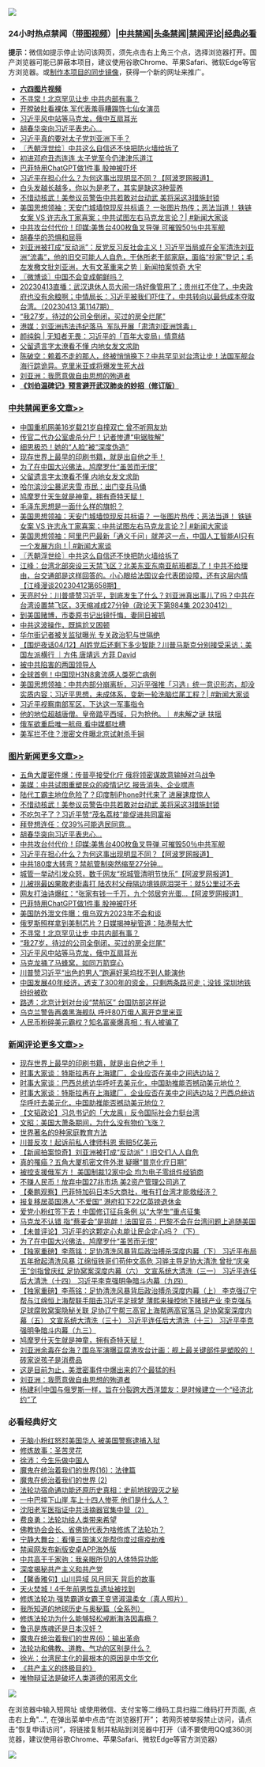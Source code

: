 ![](https://raw.githubusercontent.com/jsvpn/jsproxy/dev/64photo/fqnews-qr.jpg)

<div id="tt">
<h3>24小时热点禁闻（<a href="https://aaa.v2dns.tk/?QAjUl=BgRp5UNKRn&T5Vk=fPVH&Q59Ab=WxGE" target="_blank">带图视频</a>）|<a href="#%E4%B8%AD%E5%85%B1%E7%A6%81%E9%97%BB%E6%9B%B4%E5%A4%9A%E6%96%87%E7%AB%A0">中共禁闻</a>|<a href="#%E5%9B%BE%E7%89%87%E6%96%B0%E9%97%BB%E6%9B%B4%E5%A4%9A%E6%96%87%E7%AB%A0">头条禁闻</a>|<a href="#%E6%96%B0%E9%97%BB%E8%AF%84%E8%AE%BA%E6%9B%B4%E5%A4%9A%E6%96%87%E7%AB%A0">禁闻评论|<a href="#%E5%BF%85%E7%9C%8B%E7%BB%8F%E5%85%B8%E5%A5%BD%E6%96%87">经典必看</a></h3>
<div><b>提示：</b>微信如提示停止访问该网页，须先点击右上角三个点，选择浏览器打开。国产浏览器可能已屏蔽本项目，建议使用谷歌Chrome、苹果Safari、微软Edge等官方浏览器。或<a href="%E5%88%B6%E4%BD%9Cgit%E7%A6%81%E9%97%BB%E9%95%9C%E5%83%8F.md">制作本项目的同步镜像</a>，获得一个新的网址来推广。</div>
<ul>
<li><b><a href="http://d2.v2rss.gq/64.mp4" target="_blank">六四图片视频</a></b></li>
<li><a href="/topimagenews/20230413/1871494.md">不寻常！北京罕见让步 中共内部有事？</a></li>
<li><a href="/lifebaike/20230413/1871466.md">开膛破肚看裸体 军代表羞辱糟蹋饰七仙女演员</a></li>
<li><a href="/topimagenews/20230413/1871480.md">习近平风中站等马克龙，俄中互扇耳光</a></li>
<li><a href="/topimagenews/20230413/1871702.md">胡春华突向习近平表忠心…</a></li>
<li><a href="/headline/20230413/1871528.md">习近平真的要对太子党刘亚洲下手？</a></li>
<li><a href="/cbnews/20230413/1871617.md">〖兲朝浮世绘〗中共这么自信还不快把防火墙给拆了</a></li>
<li><a href="/cnnews/20230413/1871460.md">初进邓府丑态连连 太子党至今仍津津乐道江</a></li>
<li><a href="/topimagenews/20230413/1871614.md">巴菲特用ChatGPT做1件事 股神被吓坏</a></li>
<li><a href="/topimagenews/20230413/1871686.md">习近平在担心什么？为何这事出现明显不同？【阿波罗网报道】</a></li>
<li><a href="/health/20230413/1871667.md">白头发越长越多，你以为是老了，其实是缺这3种营养</a></li>
<li><a href="/topimagenews/20230413/1871726.md">不惜动核武！美参议员警告中共若敢对台动武 美将采这3措施封锁</a></li>
<li><a href="/cbnews/20230413/1871625.md">美国思想领袖：天安门城墙惊现反共标语？ 一张图片热传；恶法当道！ 铁链女案 VS 许志永丁家喜案；中共试图左右马克龙言论？| #新闻大家谈</a></li>
<li><a href="/topimagenews/20230413/1871690.md">中共攻台付代价！印媒:美售台400枚鱼叉导弹 可摧毁50％中共军舰</a></li>
<li><a href="/ccpdope/20230413/1871487.md">胡春华的恐惧和屈辱</a></li>
<li><a href="/sohnews/20230413/1871601.md">刘亚洲被打成“反动派”：反党反习反社会主义！习近平当局或在全军清洗刘亚洲“流毒”，他的旧交可能人人自危，干休所老干部家庭，面临“抄家”登记；毛左发檄文批刘亚洲，大有文革重来之势｜新闻拍案惊奇 大宇</a></li>
<li><a href="/ssgc/20230413/1871520.md">〖微博谈〗中国不会变成朝鲜吗？</a></li>
<li><a href="/sohnews/20230413/1871608.md">20230413直播：武汉退休人员大闹一场好像管用了；贵州扛不住了，中央政府也没有余粮啊；中情局长：习近平被我们吓住了，中共转向以最低成本夺取台湾。（20230413 第1147期）</a></li>
<li><a href="/topimagenews/20230413/1871493.md">“我27岁，待过的公司全倒闭，买过的房全烂尾”</a></li>
<li><a href="/headline/20230413/1871708.md">港媒：刘亚洲违法违纪落马  军队开展「肃清刘亚洲馀毒」</a></li>
<li><a href="/baitai/20230413/1871671.md">颜纯鈎 | 无知者无畏：习近平的「百年大变局」情意结</a></li>
<li><a href="/cbnews/20230413/1871649.md">父留遗言字太潦看不懂 内地女发文求助</a></li>
<li><a href="/sohnews/20230413/1871730.md">陈破空：赖着不走的那人，终被悄悄换下？中共罕见对台湾让步！法国军舰台海行踪诡异。克里米亚或将爆发生死大战</a></li>
<li><a href="/comments/20230413/1871594.md">刘亚洲：我愿意做自由思想的殉道者</a></li>
<li><b><a href="/comments/20200207/1272816.md" target="_blank">《刘伯温碑记》预言避开武汉肺炎的妙招（修订版）</a></b></li>
</ul>
</div>

<div class="catlist">
<h3><a href="/cbnews/" target="_blank">中共禁闻</a><span><a href="/cbnews/" target="_blank" rel="nofollow">更多文章>></a></span></h3>
<ul>
<li><a href="/cbnews/20230414/1871893.md" target="_blank">中国重机网美16岁载21岁自撞双亡 曾不听网友劝</a></li>
<li><a href="/cbnews/20230414/1871882.md" target="_blank">传官二代办公室虐杀分尸！记者惨遭“电锯肢解”</a></li>
<li><a href="/cbnews/20230414/1871881.md" target="_blank">细思极恐！她的“人脸”被“深度伪造”</a></li>
<li><a href="/comments/20230414/1871864.md" target="_blank">现存世界上最早的印刷书籍，就是出自他之手！</a></li>
<li><a href="/comments/20230413/1871716.md" target="_blank">为了在中国大兴佛法，鸠摩罗什“虽苦而无恨”</a></li>
<li><a href="/cbnews/20230413/1871649.md" target="_blank">父留遗言字太潦看不懂 内地女发文求助</a></li>
<li><a href="/cbnews/20230413/1871648.md" target="_blank">哈尔滨沙尘暴泥夹雪 市民：出门变兵马俑</a></li>
<li><a href="/comments/20230413/1871627.md" target="_blank">鸠摩罗什天生就是神童，拥有奇特天赋！</a></li>
<li><a href="/cbnews/20230413/1871626.md" target="_blank">毛泽东思想是一面什么样的旗帜？</a></li>
<li><a href="/cbnews/20230413/1871625.md" target="_blank">美国思想领袖：天安门城墙惊现反共标语？ 一张图片热传；恶法当道！ 铁链女案 VS 许志永丁家喜案；中共试图左右马克龙言论？| #新闻大家谈</a></li>
<li><a href="/cbnews/20230413/1871620.md" target="_blank">美国思想领袖：阿里巴巴最新「通义千问」就差这一点，中国人工智能AI只有一个发展方向！| #新闻大家谈</a></li>
<li><a href="/cbnews/20230413/1871617.md" target="_blank">〖兲朝浮世绘〗中共这么自信还不快把防火墙给拆了</a></li>
<li><a href="/cbnews/20230413/1871600.md" target="_blank">江峰：台湾北部突设三天禁飞区？北美东亚东南亚航班都乱了！中共不给理由，台交通部是这样回答的。小心眼给法国议会代表团设障，还有这层内情【江峰漫谈20230412第658期】</a></li>
<li><a href="/cbnews/20230413/1871544.md" target="_blank">天亮时分：川普盛赞习近平，到底发生了什么？刘亚洲真出事儿了吗？中共在台湾设置禁飞区，3天缩减成27分钟（政论天下第984集 20230412）</a></li>
<li><a href="/cbnews/20230413/1871530.md" target="_blank">到美国赌博，市委原书记出镜忏悔，妻同日被抓</a></li>
<li><a href="/cbnews/20230413/1871514.md" target="_blank">中共这波操作，既尴尬又困顿</a></li>
<li><a href="/cbnews/20230413/1871512.md" target="_blank">华尔街记者被关监狱曝光 专关政治犯与世隔绝</a></li>
<li><a href="/comments/20230413/1871474.md" target="_blank">【围炉夜话04/12】AI姓党后还剩下多少智能？川普马斯克分别接受采访；美国左派横行 ｜方伟 唐靖远 方菲 David</a></li>
<li><a href="/cbnews/20230413/1871443.md" target="_blank">被中共陷害的两国领导人</a></li>
<li><a href="/cbnews/20230413/1871435.md" target="_blank">全球首例！中国现H3N8禽流感人类死亡病例</a></li>
<li><a href="/cbnews/20230413/1871428.md" target="_blank">美国思想领袖：中共内部分崩离析，习近平强推「习选」统一意识形态，却没实质内容；习近平思想，未成体系，变新一轮洗脑烂尾工程？| #新闻大家谈</a></li>
<li><a href="/cbnews/20230413/1871425.md" target="_blank">习近平视察南部军区，下达这一军事指令</a></li>
<li><a href="/comments/20230412/1871311.md" target="_blank">他的地位超越唐僧。皇帝踏平西域，只为抢他。｜ #未解之谜 扶摇</a></li>
<li><a href="/cbnews/20230412/1871197.md" target="_blank">俄军欲重启唯一航母 看中媒都吐槽</a></li>
<li><a href="/cbnews/20230412/1871196.md" target="_blank">美军拦不住？泄密文件曝北京试射杀手锏</a></li>

</ul>
</div>
<div class="catlist">
<h3><a href="/topimagenews/" target="_blank">图片新闻</a><span><a href="/topimagenews/" target="_blank" rel="nofollow">更多文章>></a></span></h3>
<ul>
<li><a href="/topimagenews/20230414/1871844.md" target="_blank">五角大厦密件爆：传普亭接受化疗 俄将领密谋故意输掉对乌战争</a></li>
<li><a href="/topimagenews/20230413/1871807.md" target="_blank">美媒：中共试图重塑民众的疫情记忆 报告消失、企业噤声</a></li>
<li><a href="/topimagenews/20230413/1871775.md" target="_blank">陆代工霸主地位危险了？印度制iPhone时代来了 进展速度惊人</a></li>
<li><a href="/topimagenews/20230413/1871726.md" target="_blank">不惜动核武！美参议员警告中共若敢对台动武 美将采这3措施封锁</a></li>
<li><a href="/topimagenews/20230413/1871718.md" target="_blank">不吃包子了？习近平赞“茂名荔枝”能促进共同富裕</a></li>
<li><a href="/topimagenews/20230413/1871714.md" target="_blank">拜登想连任：仅39%可能选民同意…</a></li>
<li><a href="/topimagenews/20230413/1871702.md" target="_blank">胡春华突向习近平表忠心…</a></li>
<li><a href="/topimagenews/20230413/1871690.md" target="_blank">中共攻台付代价！印媒:美售台400枚鱼叉导弹 可摧毁50％中共军舰</a></li>
<li><a href="/topimagenews/20230413/1871686.md" target="_blank">习近平在担心什么？为何这事出现明显不同？【阿波罗网报道】</a></li>
<li><a href="/topimagenews/20230413/1871679.md" target="_blank">中共180度大转弯？禁航管制突然缩至27分钟…</a></li>
<li><a href="/topimagenews/20230413/1871678.md" target="_blank">城管一举动引发众怒，数千网友“祝城管清明节快乐”【阿波罗网报道】</a></li>
<li><a href="/topimagenews/20230413/1871664.md" target="_blank">儿被拐最凶果敢老街毒打 陆农村父母隔边境铁网泪哭干：就5公里过不去</a></li>
<li><a href="/topimagenews/20230413/1871662.md" target="_blank">网友打油诗爆红：“张家有钱一千万，九个邻居穷光蛋&#8230;【阿波罗网报道】</a></li>
<li><a href="/topimagenews/20230413/1871614.md" target="_blank">巴菲特用ChatGPT做1件事 股神被吓坏</a></li>
<li><a href="/topimagenews/20230413/1871609.md" target="_blank">美国防外泄文件曝：俄乌双方2023年不会和谈</a></li>
<li><a href="/topimagenews/20230413/1871592.md" target="_blank">俄罗斯照样拿到美制芯片？日媒揭神秘管道：陆港帮大忙</a></li>
<li><a href="/topimagenews/20230413/1871494.md" target="_blank">不寻常！北京罕见让步 中共内部有事？</a></li>
<li><a href="/topimagenews/20230413/1871493.md" target="_blank">“我27岁，待过的公司全倒闭，买过的房全烂尾”</a></li>
<li><a href="/topimagenews/20230413/1871480.md" target="_blank">习近平风中站等马克龙，俄中互扇耳光</a></li>
<li><a href="/topimagenews/20230413/1871417.md" target="_blank">马克龙捅了马蜂窝，如同万箭穿心</a></li>
<li><a href="/topimagenews/20230412/1871336.md" target="_blank">川普赞习近平“出色的男人”跑遍好莱坞找不到人能演他</a></li>
<li><a href="/topimagenews/20230412/1871288.md" target="_blank">中国发展40年经济，透支了300年的资金，只剩两条路可走；没钱 深圳地铁纷纷被砍</a></li>
<li><a href="/topimagenews/20230412/1871287.md" target="_blank">路透：北京计划对台设“禁航区” 台国防部这样说</a></li>
<li><a href="/topimagenews/20230412/1871252.md" target="_blank">乌克兰警告再袭黑海舰队 呼吁80万俄人离开克里米亚</a></li>
<li><a href="/topimagenews/20230412/1871245.md" target="_blank">人民币粉碎美元霸权？知名富豪爆真相：有人被骗了</a></li>

</ul>
</div>
<div class="catlist">
<h3><a href="/comments/" target="_blank">新闻评论</a><span><a href="/comments/" target="_blank" rel="nofollow">更多文章>></a></span></h3>
<ul>
<li><a href="/comments/20230414/1871864.md" target="_blank">现存世界上最早的印刷书籍，就是出自他之手！</a></li>
<li><a href="/comments/20230413/1871832.md" target="_blank">时事大家谈：特斯拉再在上海建厂，企业应否在美中之间选边站？</a></li>
<li><a href="/comments/20230413/1871822.md" target="_blank">时事大家谈：巴西总统访华呼吁去美元化，中国助推能否撼动美元地位？</a></li>
<li><a href="/comments/20230413/1871810.md" target="_blank">时事大家谈：特斯拉再在上海建厂，企业应否在美中之间选边站？巴西总统访华呼吁去美元化，中国助推能否撼动美元地位？</a></li>
<li><a href="/comments/20230413/1871789.md" target="_blank">【文韬政论】习总书记的「大龙鳯」反令国际社会力挺台湾</a></li>
<li><a href="/comments/20230413/1871784.md" target="_blank">文昭：美国大萧条期间，为什么没有物价飞涨？</a></li>
<li><a href="/comments/20230413/1871781.md" target="_blank">世界著名的9种家庭教育方法</a></li>
<li><a href="/comments/20230413/1871780.md" target="_blank">川普反攻！起诉前私人律师科恩 索赔5亿美元</a></li>
<li><a href="/comments/20230413/1871779.md" target="_blank">【新闻拍案惊奇】刘亚洲被打成“反动派”！旧交们人人自危</a></li>
<li><a href="/comments/20230413/1871759.md" target="_blank">真的罹癌？五角大厦机密文件外泄 疑曝“普京化疗日期”</a></li>
<li><a href="/comments/20230413/1871758.md" target="_blank">被控支援俄军方！ 美国制裁12家中企 均为电子零组件经销商</a></li>
<li><a href="/comments/20230413/1871757.md" target="_blank">不赚人民币！放弃中国27兆市场 美2资产管理公司逃了</a></li>
<li><a href="/comments/20230413/1871755.md" target="_blank">【秦鹏观察】巴菲特加码日本5大商社，唯有打台湾才能救经济？</a></li>
<li><a href="/comments/20230413/1871734.md" target="_blank">报复移居英国港人“不爱国” 港府扣下22亿英镑退休金</a></li>
<li><a href="/comments/20230413/1871733.md" target="_blank">爱党小粉红签下去！中国修订征兵条例 以“大学生”重点征集</a></li>
<li><a href="/comments/20230413/1871732.md" target="_blank">马克龙不认错 指“蔡麦会”是挑衅！法国官员：巴黎不会在台湾问题上追随美国</a></li>
<li><a href="/comments/20230413/1871719.md" target="_blank">【未普评论】习近平的这颗定心丸能让民企定心吗？（下）</a></li>
<li><a href="/comments/20230413/1871716.md" target="_blank">为了在中国大兴佛法，鸠摩罗什“虽苦而无恨”</a></li>
<li><a href="/comments/20230413/1871638.md" target="_blank">【独家重磅】李燕铭：足协清洗风暴背后政治搏杀深度内幕（下） 习近平布局五年掀起清洗风暴 江绵恒铁哥们苟仲文高危 习骅主导足协大清洗 曾批“庆亲王”剑指曾庆红 足协窝案深度内幕（六） 文宣系统大清洗（三一） 习近平连任后大清洗（十四） 习近平李克强明争暗斗内幕（九四）</a></li>
<li><a href="/comments/20230413/1871636.md" target="_blank">【独家重磅】李燕铭：足协清洗风暴背后政治搏杀深度内幕（上） 李克强辽宁帮与江绵恒上海帮联手阻击习近平足球梦 薄熙来操控地下赌球产业 李克强与足球腐败窝案隐秘关联 足协辽宁帮三高官上海帮两高官落马 足协窝案深度内幕（五） 文宣系统大清洗（三十） 习近平连任后大清洗（十三） 习近平李克强明争暗斗内幕（九三）</a></li>
<li><a href="/comments/20230413/1871627.md" target="_blank">鸠摩罗什天生就是神童，拥有奇特天赋！</a></li>
<li><a href="/comments/20230413/1871619.md" target="_blank">刘亚洲余毒在台海？围岛军演曝豆腐渣攻台计画：舰上最关键部件是塑胶的！砖家说孩子是消费品</a></li>
<li><a href="/comments/20230413/1871595.md" target="_blank">这是目前为止，美泄密事件中爆出来的7个最猛的料</a></li>
<li><a href="/comments/20230413/1871594.md" target="_blank">刘亚洲：我愿意做自由思想的殉道者</a></li>
<li><a href="/comments/20230413/1871581.md" target="_blank">杨建利|中国与俄罗斯一样，旨在分裂跨大西洋盟友：是时候建立一个“经济北约“了</a></li>

</ul>
</div>

<div class="catlist">
<h3>必看经典好文</h3>
<ul>
<li><a href="/cbnews/20220809/1769245.md" target="_blank">无脑小粉红怒怼美国华人 被美国警察逮捕入狱</a></li>
<li><a href="/comments/20220522/1736049.md" target="_blank">修炼故事：圣苦灵花</a></li>
<li><a href="/renquan/minyun/20200819/1391988.md" target="_blank">徐沛：今生乐做中国人</a></li>
<li><a href="/topimagenews/20180615/958090.md" target="_blank">魔鬼在统治着我们的世界(16)：法律篇</a></li>
<li><a href="/topimagenews/20180520/944940.md" target="_blank">魔鬼在统治着我们的世界 (2)</a></li>
<li><a href="/tculture/20121025/73069.md" target="_blank">法轮功宿命通功能还原历史真相：史前地球毁灭之秘</a></li>
<li><a href="/cbnews/20200611/1343057.md" target="_blank">一中巴摔下山崖 车上十四人惨死 他们是什么人？</a></li>
<li><a href="/comments/20221222/1826761.md" target="_blank">沈阳老军医指证中共活摘器官集中营（2）</a></li>
<li><a href="/comments/20220522/1736045.md" target="_blank">费良勇：法轮功给人类带来希望</a></li>
<li><a href="/sohnews/20150109/351438.md" target="_blank">佛教协会会长、省佛协代表为啥修炼了法轮功？</a></li>
<li><a href="/comments/20200527/1273654.md" target="_blank">宁静大舞台：看懂三国演义能帮你度过瘟疫劫难</a></li>
<li><a href="/comments/20200627/783266.md" target="_blank">禁闻网发布新版安卓APP海外版</a></li>
<li><a href="/cnnews/20221111/1809674.md" target="_blank">中共高干千家驹：我亲眼所见的人体特异功能</a></li>
<li><a href="/cbnews/20210731/1597512.md" target="_blank">深度揭秘共产主义和共产党</a></li>
<li><a href="/bannedvideo/20210301/1495768.md" target="_blank">【馨香雅句】山川异域 风月同天 背后的故事</a></li>
<li><a href="/ccpdope/20181219/1049286.md" target="_blank">天火焚城！4千年前男性乱遗址被找到</a></li>
<li><a href="/cbnews/20211127/1658400.md" target="_blank">修炼法轮功 强势霸道女霸王变贤淑温柔女（真人照片）</a></li>
<li><a href="/comments/20220601/1740278.md" target="_blank">我所知道的地球历史与奥秘篇（全系列）</a></li>
<li><a href="/cbnews/20220601/1740227.md" target="_blank">修炼法轮功为什么能够轻松戒断海洛因毒瘾？</a></li>
<li><a href="/comments/20220814/1771410.md" target="_blank">鲁迅是族魂还是日本汉奸？</a></li>
<li><a href="/topimagenews/20180524/947358.md" target="_blank">魔鬼在统治着我们的世界(6)：输出革命</a></li>
<li><a href="/comments/20220329/1711172.md" target="_blank">法轮功和佛教、道教、气功的区别是什么？</a></li>
<li><a href="/cbnews/20220205/1688152.md" target="_blank">徐光：台湾民主化的最根本的原因是中华文化</a></li>
<li><a href="/bookwiki/20171120/858084.md" target="_blank">《共产主义的终极目的》</a></li>
<li><a href="/cbnews/20170130/651555.md" target="_blank">唯物辩证法是破坏人类道德的邪恶文化</a></li>

</ul>
</div>

![](https://raw.githubusercontent.com/jsvpn/jsproxy/dev/64photo/fqnews-qr.jpg)

在浏览器中输入短网址 或使用微信、支付宝等二维码工具扫描二维码打开页面, 点击右上角"...", 在弹出菜单中点击“在浏览器打开”； 若网页被举报禁止访问，请点击“恢复申请访问”，将链接复制并粘贴到浏览器中打开（请不要使用QQ或360浏览器，建议使用谷歌Chrome、苹果Safari、微软Edge等官方浏览器）

![](https://raw.githubusercontent.com/jsvpn/jsproxy/dev/64photo/wx.jpg)